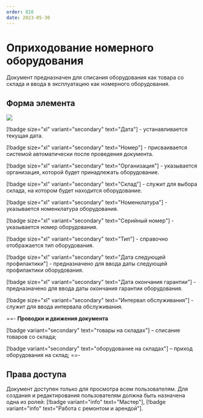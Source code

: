 ```yaml
---
order: 828
date: 2023-05-30
---
```

# Оприходование номерного оборудования

Документ предназначен для списания оборудования как товара со склада и ввода в эксплуатацию как номерного оборудования.

## Форма элемента

![](/images/Оприходование_оборудования.jpg)

[!badge size="xl" variant="secondary" text="Дата"] - устанавливается текущая дата.

[!badge size="xl" variant="secondary" text="Номер"] -  присваивается системой автоматически после проведения документа.

[!badge size="xl" variant="secondary" text="Организация"] - указывается организация, которой будет принадлежать оборудование.

[!badge size="xl" variant="secondary" text="Склад"] - служит для выбора склада, на котором будет находится оборудование.

[!badge size="xl" variant="secondary" text="Номенклатура"] - указывается номенклатура оборудования.

[!badge size="xl" variant="secondary" text="Серийный номер"] - указывается номер оборудования.

[!badge size="xl" variant="secondary" text="Тип"] - справочно отображается тип оборудования.

[!badge size="xl" variant="secondary" text="Дата следующей профилактики"] - предназначено для ввода даты следующей профилактики оборудования.

[!badge size="xl" variant="secondary" text="Дата окончания гарантии"] - предназначено для ввода даты окончания гарантии оборудования.

[!badge size="xl" variant="secondary" text="Интервал обслуживания"] - служит для ввода интервала обслуживания.

==- **Проводки и движения документа**

[!badge variant="secondary" text="товары на складах"] – списание товаров со склада;

[!badge variant="secondary" text="оборудование на складах"] – приход оборудования на склад;
==-

## Права доступа

Документ доступен только для просмотра всем пользователям. Для создания и редактирования пользователям должна быть назначена одна из ролей: [!badge variant="info" text="Мастер"], [!badge variant="info" text="Работа с ремонтом и арендой"].
